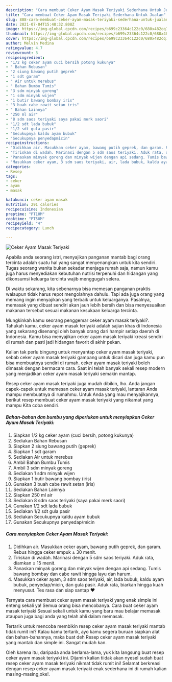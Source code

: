 ```yaml
---
description: "Cara membuat Ceker Ayam Masak Teriyaki Sederhana Untuk Jualan"
title: "Cara membuat Ceker Ayam Masak Teriyaki Sederhana Untuk Jualan"
slug: 888-cara-membuat-ceker-ayam-masak-teriyaki-sederhana-untuk-jualan
date: 2021-07-04T15:48:32.808Z
image: https://img-global.cpcdn.com/recipes/b699c23364c122c0/680x482cq70/ceker-ayam-masak-teriyaki-foto-resep-utama.jpg
thumbnail: https://img-global.cpcdn.com/recipes/b699c23364c122c0/680x482cq70/ceker-ayam-masak-teriyaki-foto-resep-utama.jpg
cover: https://img-global.cpcdn.com/recipes/b699c23364c122c0/680x482cq70/ceker-ayam-masak-teriyaki-foto-resep-utama.jpg
author: Melvin Medina
ratingvalue: 4.7
reviewcount: 3
recipeingredient:
- "1/2 kg ceker ayam cuci bersih potong kukunya"
- " Bahan Rebusan"
- "2 siung bawang putih geprek"
- "1 sdt garam"
- " Air untuk merebus"
- " Bahan Bumbu Tumis"
- "3 sdm minyak goreng"
- "1 sdm minyak wijen"
- "1 butir bawang bombay iris"
- "3 buah cabe rawit setan iris"
- " Bahan Lainnya"
- "250 ml air"
- "8 sdm saos teriyaki saya pakai merk saori"
- "1/2 sdt lada bubuk"
- "1/2 sdt gula pasir"
- "Secukupnya kaldu ayam bubuk"
- "Secukupnya penyedapmicin"
recipeinstructions:
- "Didihkan air. Masukkan ceker ayam, bawang putih geprek, dan garam. Rebus hingga ceker empuk ± 30 menit."
- "Tiriskan di wadah. Marinasi dengan 5 sdm saos teriyaki. Aduk rata, diamkan ± 15 menit."
- "Panaskan minyak goreng dan minyak wijen dengan api sedang. Tumis bawang bombay dan cabe rawit hingga layu dan harum."
- "Masukkan ceker ayam, 3 sdm saos teriyaki, air, lada bubuk, kaldu ayam bubuk, penyedap/micin, dan gula pasir. Aduk rata, biarkan hingga kuah menyusut. Tes rasa dan siap santap ❤"
categories:
- Resep
tags:
- ceker
- ayam
- masak

katakunci: ceker ayam masak 
nutrition: 291 calories
recipecuisine: Indonesian
preptime: "PT10M"
cooktime: "PT50M"
recipeyield: "4"
recipecategory: Lunch

---
```



![Ceker Ayam Masak Teriyaki](https://img-global.cpcdn.com/recipes/b699c23364c122c0/680x482cq70/ceker-ayam-masak-teriyaki-foto-resep-utama.jpg)

Apabila anda seorang istri, menyajikan panganan mantab bagi orang tercinta adalah suatu hal yang sangat menyenangkan untuk kita sendiri. Tugas seorang  wanita bukan sekadar menjaga rumah saja, namun kamu juga harus menyediakan kebutuhan nutrisi terpenuhi dan hidangan yang dikonsumsi keluarga tercinta wajib menggugah selera.

Di waktu  sekarang, kita sebenarnya bisa memesan panganan praktis walaupun tidak harus repot mengolahnya dahulu. Tapi ada juga orang yang memang ingin menyajikan yang terbaik untuk keluarganya. Pasalnya, memasak yang dibuat sendiri akan jauh lebih bersih dan bisa menyesuaikan makanan tersebut sesuai makanan kesukaan keluarga tercinta. 



Mungkinkah kamu seorang penggemar ceker ayam masak teriyaki?. Tahukah kamu, ceker ayam masak teriyaki adalah sajian khas di Indonesia yang sekarang disenangi oleh banyak orang dari hampir setiap daerah di Indonesia. Kamu bisa menyajikan ceker ayam masak teriyaki kreasi sendiri di rumah dan pasti jadi hidangan favorit di akhir pekan.

Kalian tak perlu bingung untuk menyantap ceker ayam masak teriyaki, sebab ceker ayam masak teriyaki gampang untuk dicari dan juga kamu pun bisa membuatnya sendiri di rumah. ceker ayam masak teriyaki boleh dimasak dengan bermacam cara. Saat ini telah banyak sekali resep modern yang menjadikan ceker ayam masak teriyaki semakin mantap.

Resep ceker ayam masak teriyaki juga mudah dibikin, lho. Anda jangan capek-capek untuk memesan ceker ayam masak teriyaki, lantaran Anda mampu membuatnya di rumahmu. Untuk Anda yang mau menyajikannya, berikut resep membuat ceker ayam masak teriyaki yang nikamat yang mampu Kita coba sendiri.

<!--inarticleads1-->

##### Bahan-bahan dan bumbu yang diperlukan untuk menyiapkan Ceker Ayam Masak Teriyaki:

1. Siapkan 1/2 kg ceker ayam (cuci bersih, potong kukunya)
1. Sediakan  Bahan Rebusan
1. Siapkan 2 siung bawang putih (geprek)
1. Siapkan 1 sdt garam
1. Sediakan  Air untuk merebus
1. Ambil  Bahan Bumbu Tumis
1. Ambil 3 sdm minyak goreng
1. Sediakan 1 sdm minyak wijen
1. Siapkan 1 butir bawang bombay (iris)
1. Gunakan 3 buah cabe rawit setan (iris)
1. Sediakan  Bahan Lainnya
1. Siapkan 250 ml air
1. Sediakan 8 sdm saos teriyaki (saya pakai merk saori)
1. Gunakan 1/2 sdt lada bubuk
1. Sediakan 1/2 sdt gula pasir
1. Sediakan Secukupnya kaldu ayam bubuk
1. Gunakan Secukupnya penyedap/micin




<!--inarticleads2-->

##### Cara menyiapkan Ceker Ayam Masak Teriyaki:

1. Didihkan air. Masukkan ceker ayam, bawang putih geprek, dan garam. Rebus hingga ceker empuk ± 30 menit.
1. Tiriskan di wadah. Marinasi dengan 5 sdm saos teriyaki. Aduk rata, diamkan ± 15 menit.
1. Panaskan minyak goreng dan minyak wijen dengan api sedang. Tumis bawang bombay dan cabe rawit hingga layu dan harum.
1. Masukkan ceker ayam, 3 sdm saos teriyaki, air, lada bubuk, kaldu ayam bubuk, penyedap/micin, dan gula pasir. Aduk rata, biarkan hingga kuah menyusut. Tes rasa dan siap santap ❤




Ternyata cara membuat ceker ayam masak teriyaki yang enak simple ini enteng sekali ya! Semua orang bisa mencobanya. Cara buat ceker ayam masak teriyaki Sesuai sekali untuk kamu yang baru mau belajar memasak ataupun juga bagi anda yang telah ahli dalam memasak.

Tertarik untuk mencoba membikin resep ceker ayam masak teriyaki mantab tidak rumit ini? Kalau kamu tertarik, ayo kamu segera buruan siapkan alat dan bahan-bahannya, maka buat deh Resep ceker ayam masak teriyaki yang mantab dan simple ini. Sangat mudah kan. 

Oleh karena itu, daripada anda berlama-lama, yuk kita langsung buat resep ceker ayam masak teriyaki ini. Dijamin kalian tiidak akan nyesel sudah buat resep ceker ayam masak teriyaki nikmat tidak rumit ini! Selamat berkreasi dengan resep ceker ayam masak teriyaki enak sederhana ini di rumah kalian masing-masing,oke!.

